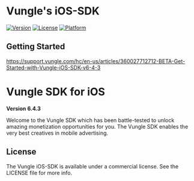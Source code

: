 
# Vungle's iOS-SDK
[![Version](https://img.shields.io/cocoapods/v/VungleSDK-iOS.svg?style=flat)](http://cocoapods.org/pods/VungleSDK-iOS)
[![License](https://img.shields.io/cocoapods/l/VungleSDK-iOS.svg?style=flat)](http://cocoapods.org/pods/VungleSDK-iOS)
[![Platform](https://img.shields.io/cocoapods/p/VungleSDK-iOS.svg?style=flat)](http://cocoapods.org/pods/VungleSDK-iOS)

## Getting Started
https://support.vungle.com/hc/en-us/articles/360027712712-BETA-Get-Started-with-Vungle-iOS-SDK-v6-4-3

Vungle SDK for iOS 
=======================

**Version 6.4.3**

Welcome to the Vungle SDK which has been battle-tested to unlock amazing monetization opportunities for you.  The Vungle SDK enables the very best creatives in mobile advertising. 


## License
The Vungle iOS-SDK is available under a commercial license. See the LICENSE file for more info.
